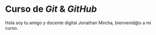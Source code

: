 # Curso de _Git_ & _GitHub_

Hola soy tu amigo y docente digital Jonathan Mircha, bienvenid@s a mi curso.